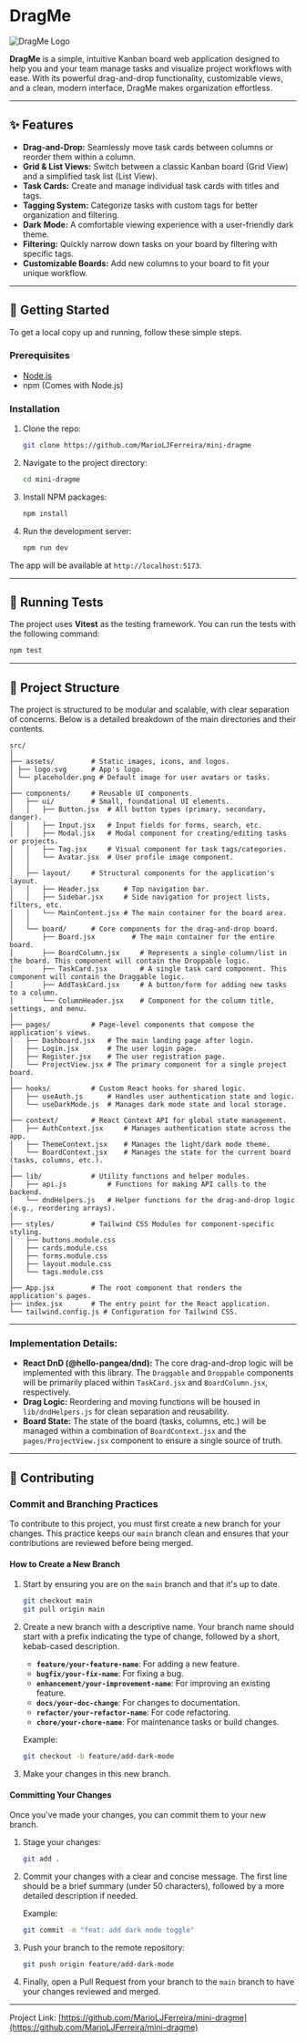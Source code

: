 # DragMe

![DragMe Logo](https://raw.githubusercontent.com/MarioLJFerreira/mini-dragme/main/logo.svg)

**DragMe** is a simple, intuitive Kanban board web application designed to help you and your team manage tasks and visualize project workflows with ease. With its powerful drag-and-drop functionality, customizable views, and a clean, modern interface, DragMe makes organization effortless.

---

## ✨ Features

-   **Drag-and-Drop:** Seamlessly move task cards between columns or reorder them within a column.
-   **Grid & List Views:** Switch between a classic Kanban board (Grid View) and a simplified task list (List View).
-   **Task Cards:** Create and manage individual task cards with titles and tags.
-   **Tagging System:** Categorize tasks with custom tags for better organization and filtering.
-   **Dark Mode:** A comfortable viewing experience with a user-friendly dark theme.
-   **Filtering:** Quickly narrow down tasks on your board by filtering with specific tags.
-   **Customizable Boards:** Add new columns to your board to fit your unique workflow.

---

## 🚀 Getting Started

To get a local copy up and running, follow these simple steps.

### Prerequisites

-   [Node.js](https://nodejs.org/)
-   npm (Comes with Node.js)

### Installation

1.  Clone the repo:
    ```sh
    git clone https://github.com/MarioLJFerreira/mini-dragme
    ```
2.  Navigate to the project directory:
    ```sh
    cd mini-dragme
    ```
3.  Install NPM packages:
    ```sh
    npm install
    ```
4.  Run the development server:
    ```sh
    npm run dev
    ```

The app will be available at `http://localhost:5173`.

---

## 🧪 Running Tests

The project uses **Vitest** as the testing framework. You can run the tests with the following command:

```sh
npm test
````

-----

## 📂 Project Structure

The project is structured to be modular and scalable, with clear separation of concerns. Below is a detailed breakdown of the main directories and their contents.

```
src/
│
├── assets/         # Static images, icons, and logos.
│ ├── logo.svg      # App's logo.
│ └── placeholder.png # Default image for user avatars or tasks.
│
├── components/     # Reusable UI components.
│   ├── ui/         # Small, foundational UI elements.
│   │   ├── Button.jsx  # All button types (primary, secondary, danger).
│   │   ├── Input.jsx   # Input fields for forms, search, etc.
│   │   ├── Modal.jsx   # Modal component for creating/editing tasks or projects.
│   │   ├── Tag.jsx     # Visual component for task tags/categories.
│   │   └── Avatar.jsx  # User profile image component.
│   │
│   ├── layout/     # Structural components for the application's layout.
│   │   ├── Header.jsx      # Top navigation bar.
│   │   ├── Sidebar.jsx     # Side navigation for project lists, filters, etc.
│   │   └── MainContent.jsx # The main container for the board area.
│   │
│   └── board/      # Core components for the drag-and-drop board.
│       ├── Board.jsx         # The main container for the entire board.
│       ├── BoardColumn.jsx     # Represents a single column/list in the board. This component will contain the Droppable logic.
│       ├── TaskCard.jsx        # A single task card component. This component will contain the Draggable logic.
│       ├── AddTaskCard.jsx     # A button/form for adding new tasks to a column.
│       └── ColumnHeader.jsx    # Component for the column title, settings, and menu.
│
├── pages/          # Page-level components that compose the application's views.
│   ├── Dashboard.jsx   # The main landing page after login.
│   ├── Login.jsx       # The user login page.
│   ├── Register.jsx    # The user registration page.
│   └── ProjectView.jsx # The primary component for a single project board.
│
├── hooks/          # Custom React hooks for shared logic.
│   ├── useAuth.js      # Handles user authentication state and logic.
│   └── useDarkMode.js  # Manages dark mode state and local storage.
│
├── context/        # React Context API for global state management.
│   ├── AuthContext.jsx     # Manages authentication state across the app.
│   ├── ThemeContext.jsx    # Manages the light/dark mode theme.
│   └── BoardContext.jsx    # Manages the state for the current board (tasks, columns, etc.).
│
├── lib/            # Utility functions and helper modules.
│   ├── api.js          # Functions for making API calls to the backend.
│   └── dndHelpers.js   # Helper functions for the drag-and-drop logic (e.g., reordering arrays).
│
├── styles/         # Tailwind CSS Modules for component-specific styling.
│   ├── buttons.module.css
│   ├── cards.module.css
│   ├── forms.module.css
│   ├── layout.module.css
│   └── tags.module.css
│
├── App.jsx         # The root component that renders the application's pages.
├── index.jsx       # The entry point for the React application.
└── tailwind.config.js # Configuration for Tailwind CSS.
```

-----

### Implementation Details:

  - **React DnD (@hello-pangea/dnd):** The core drag-and-drop logic will be implemented with this library. The `Draggable` and `Droppable` components will be primarily placed within `TaskCard.jsx` and `BoardColumn.jsx`, respectively.
  - **Drag Logic:** Reordering and moving functions will be housed in `lib/dndHelpers.js` for clean separation and reusability.
  - **Board State:** The state of the board (tasks, columns, etc.) will be managed within a combination of `BoardContext.jsx` and the `pages/ProjectView.jsx` component to ensure a single source of truth.

-----

## 🤝 Contributing
### Commit and Branching Practices

To contribute to this project, you must first create a new branch for your changes. This practice keeps our `main` branch clean and ensures that your contributions are reviewed before being merged.

#### How to Create a New Branch

1.  Start by ensuring you are on the `main` branch and that it's up to date.

    ```sh
    git checkout main
    git pull origin main
    ```

2.  Create a new branch with a descriptive name. Your branch name should start with a prefix indicating the type of change, followed by a short, kebab-cased description.

      - **`feature/your-feature-name`**: For adding a new feature.
      - **`bugfix/your-fix-name`**: For fixing a bug.
      - **`enhancement/your-improvement-name`**: For improving an existing feature.
      - **`docs/your-doc-change`**: For changes to documentation.
      - **`refactor/your-refactor-name`**: For code refactoring.
      - **`chore/your-chore-name`**: For maintenance tasks or build changes.

    Example:

    ```sh
    git checkout -b feature/add-dark-mode
    ```

3.  Make your changes in this new branch.

#### Committing Your Changes

Once you've made your changes, you can commit them to your new branch.

1.  Stage your changes:

    ```sh
    git add .
    ```

2.  Commit your changes with a clear and concise message. The first line should be a brief summary (under 50 characters), followed by a more detailed description if needed.

    Example:

    ```sh
    git commit -m "feat: add dark mode toggle"
    ```

3.  Push your branch to the remote repository:

    ```sh
    git push origin feature/add-dark-mode
    ```

4.  Finally, open a Pull Request from your branch to the `main` branch to have your changes reviewed and merged.


-----

Project Link: [https://github.com/MarioLJFerreira/mini-dragme](https://github.com/MarioLJFerreira/mini-dragme)
